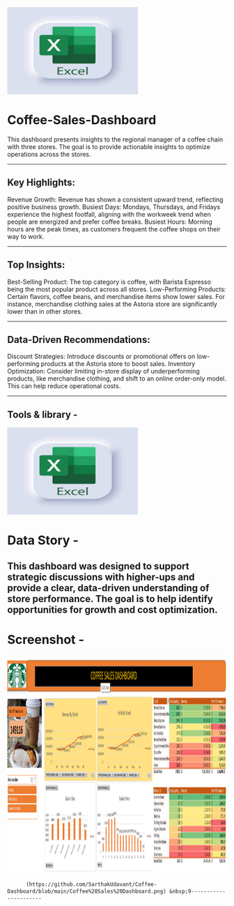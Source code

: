 <img src="https://github.com/SarthakUdavant/Coffee-Dashboard/blob/main/Excel.jpg" alt="logo" width="300" height="200"/>




# Coffee-Sales-Dashboard

This dashboard presents insights to the regional manager of a coffee chain with three stores. The goal is to provide actionable insights to optimize operations across the stores.

---

## Key Highlights:
Revenue Growth: Revenue has shown a consistent upward trend, reflecting positive business growth. Busiest Days: Mondays, Thursdays, and Fridays experience the highest footfall, aligning with the workweek trend when people are energized and prefer coffee breaks. Busiest Hours: Morning hours are the peak times, as customers frequent the coffee shops on their way to work.

---

## Top Insights:
Best-Selling Product: The top category is coffee, with Barista Espresso being the most popular product across all stores. Low-Performing Products: Certain flavors, coffee beans, and merchandise items show lower sales. For instance, merchandise clothing sales at the Astoria store are significantly lower than in other stores.

---

## Data-Driven Recommendations:
Discount Strategies: Introduce discounts or promotional offers on low-performing products at the Astoria store to boost sales. Inventory Optimization: Consider limiting in-store display of underperforming products, like merchandise clothing, and shift to an online order-only model. This can help reduce operational costs.

---
## Tools & library -

<img src="https://github.com/SarthakUdavant/Coffee-Dashboard/blob/main/Excel.jpg" alt="logo" width="300" height="200"/>


# Data Story -
## This dashboard was designed to support strategic discussions with higher-ups and provide a clear, data-driven understanding of store performance. The goal is to help identify opportunities for growth and cost optimization.


# Screenshot -

<img src="https://github.com/SarthakUdavant/Coffee-Dashboard/blob/main/Coffee%20Sales%20Dashboard.png" alt="myql-logo" width="1000" height="500"/>

          (https://github.com/SarthakUdavant/Coffee-Dashboard/blob/main/Coffee%20Sales%20Dashboard.png) &nbsp;9----------------------
